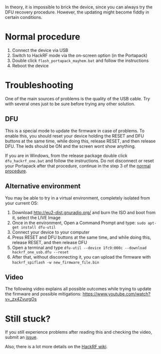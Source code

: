 In theory, it is impossible to brick the device, since you can always try the DFU recovery procedure. However, the updating might become fiddly in certain conditions.

# Normal procedure

1. Connect the device via USB
2. Switch to HackRF mode via the on-screen option (in the Portapack)
3. Double click `flash_portapack_mayhem.bat` and follow the instructions
4. Reboot the device

# Troubleshooting

One of the main sources of problems is the quality of the USB cable. Try with several ones just to be sure before trying any other solution.

## DFU

This is a special mode to update the firmware in case of problems. To enable this, you should reset your device holding the RESET and DFU buttons at the same time, while doing this, release RESET, and then release DFU. The leds should be ON and the screen wont show anything.

If you are in Windows, from the release package double click `dfu_hackrf_one.bat` and follow the instructions. Do not disconnect or reset your Portapack after that procedure, continue in the step 3 of the [normal procedure](Update-firmware#normal-procedure).

## Alternative environment

You may be able to try in a virtual environment, completely isolated from your current OS:
1. Download http://eu2-dist.gnuradio.org/ and burn the ISO and boot from it, select the LIVE Image
2. Once in the environment, Open a Command Prompt and type: `sudo apt-get install dfu-util`
3. Connect your device to your computer
4. Press RESET and DFU buttons at the same time, and while doing this, release RESET, and then release DFU
5. Open a terminal and type `dfu-util --device 1fc9:000c --download hackrf_one_usb.dfu --reset`
6. After that, without disconnecting it, you can upload the firmware with `hackrf_spiflash -w new_firmware_file.bin`

## Video
The following video explains all possible outcomes while trying to update the firmware and possible mitigations:
https://www.youtube.com/watch?v=_zx4ZvurgOs

# Still stuck?
If you still experience problems after reading this and checking the video, submit an [issue](https://github.com/eried/portapack-havoc/issues/new?assignees=&labels=&template=problem-upgrading-the-firmware.md&title=Problem+upgrading+the+firmware).

Also, there is a lot more details on the [HackRF wiki](https://github.com/mossmann/hackrf/wiki/Updating-Firmware).